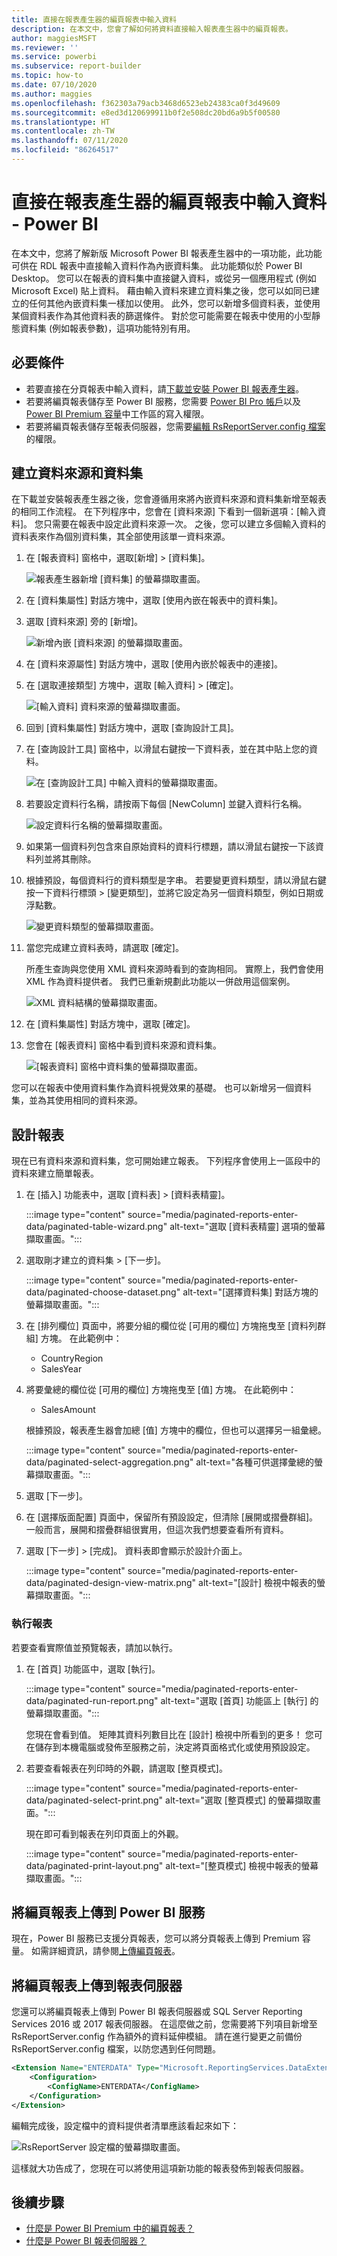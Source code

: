 ```yaml
---
title: 直接在報表產生器的編頁報表中輸入資料
description: 在本文中，您會了解如何將資料直接輸入報表產生器中的編頁報表。
author: maggiesMSFT
ms.reviewer: ''
ms.service: powerbi
ms.subservice: report-builder
ms.topic: how-to
ms.date: 07/10/2020
ms.author: maggies
ms.openlocfilehash: f362303a79acb3468d6523eb24383ca0f3d49609
ms.sourcegitcommit: e8ed3d120699911b0f2e508dc20bd6a9b5f00580
ms.translationtype: HT
ms.contentlocale: zh-TW
ms.lasthandoff: 07/11/2020
ms.locfileid: "86264517"
---
```

# <a name="enter-data-directly-in-a-paginated-report-in-report-builder---power-bi"></a>直接在報表產生器的編頁報表中輸入資料 - Power BI

在本文中，您將了解新版 Microsoft Power BI 報表產生器中的一項功能，此功能可供在 RDL 報表中直接輸入資料作為內嵌資料集。  此功能類似於 Power BI Desktop。 您可以在報表的資料集中直接鍵入資料，或從另一個應用程式 (例如 Microsoft Excel) 貼上資料。 藉由輸入資料來建立資料集之後，您可以如同已建立的任何其他內嵌資料集一樣加以使用。 此外，您可以新增多個資料表，並使用某個資料表作為其他資料表的篩選條件。 對於您可能需要在報表中使用的小型靜態資料集 (例如報表參數)，這項功能特別有用。
 
## <a name="prerequisites"></a>必要條件

- 若要直接在分頁報表中輸入資料，請[下載並安裝 Power BI 報表產生器](https://aka.ms/pbireportbuilder)。 
- 若要將編頁報表儲存至 Power BI 服務，您需要 [Power BI Pro 帳戶](../fundamentals/service-self-service-signup-for-power-bi.md)以及 [Power BI Premium 容量](../admin/service-premium-what-is.md)中工作區的寫入權限。
- 若要將編頁報表儲存至報表伺服器，您需要[編輯 RsReportServer.config 檔案](#upload-the-paginated-report-to-a-report-server)的權限。

## <a name="create-a-data-source-and-dataset"></a>建立資料來源和資料集

在下載並安裝報表產生器之後，您會遵循用來將內嵌資料來源和資料集新增至報表的相同工作流程。 在下列程序中，您會在 [資料來源] 下看到一個新選項：[輸入資料]。  您只需要在報表中設定此資料來源一次。 之後，您可以建立多個輸入資料的資料表來作為個別資料集，其全部使用該單一資料來源。

1. 在 [報表資料] 窗格中，選取[新增] > [資料集]。

    ![報表產生器新增 [資料集] 的螢幕擷取畫面。](media/paginated-reports-enter-data/paginated-new-dataset.png)

1. 在 [資料集屬性] 對話方塊中，選取 [使用內嵌在報表中的資料集]。

1. 選取 [資料來源] 旁的 [新增]。

    ![新增內嵌 [資料來源] 的螢幕擷取畫面。](media/paginated-reports-enter-data/paginated-new-data-source.png)

1. 在 [資料來源屬性] 對話方塊中，選取 [使用內嵌於報表中的連接]。
2. 在 [選取連接類型] 方塊中，選取 [輸入資料] > [確定]。

    ![[輸入資料] 資料來源的螢幕擷取畫面。](media/paginated-reports-enter-data/paginated-data-source-properties-enter-data.png)

1. 回到 [資料集屬性] 對話方塊中，選取 [查詢設計工具]。
2. 在 [查詢設計工具] 窗格中，以滑鼠右鍵按一下資料表，並在其中貼上您的資料。

    ![在 [查詢設計工具] 中輸入資料的螢幕擷取畫面。](media/paginated-reports-enter-data/paginated-enter-data.png)

1. 若要設定資料行名稱，請按兩下每個 [NewColumn] 並鍵入資料行名稱。

    ![設定資料行名稱的螢幕擷取畫面。](media/paginated-reports-enter-data/paginated-column-name.png)

1. 如果第一個資料列包含來自原始資料的資料行標題，請以滑鼠右鍵按一下該資料列並將其刪除。
    
9. 根據預設，每個資料行的資料類型是字串。 若要變更資料類型，請以滑鼠右鍵按一下資料行標頭 > [變更類型]，並將它設定為另一個資料類型，例如日期或浮點數。

    ![變更資料類型的螢幕擷取畫面。](media/paginated-reports-enter-data/paginated-data-type.png)

1. 當您完成建立資料表時，請選取 [確定]。  

    所產生查詢與您使用 XML 資料來源時看到的查詢相同。 實際上，我們會使用 XML 作為資料提供者。  我們已重新規劃此功能以一併啟用這個案例。

    ![XML 資料結構的螢幕擷取畫面。](media/paginated-reports-enter-data/paginated-xml-data.png)

12. 在 [資料集屬性] 對話方塊中，選取 [確定]。

13. 您會在 [報表資料] 窗格中看到資料來源和資料集。

    ![[報表資料] 窗格中資料集的螢幕擷取畫面。](media/paginated-reports-enter-data/paginated-report-data-pane.png)

您可以在報表中使用資料集作為資料視覺效果的基礎。 也可以新增另一個資料集，並為其使用相同的資料來源。

## <a name="design-the-report"></a>設計報表

現在已有資料來源和資料集，您可開始建立報表。 下列程序會使用上一區段中的資料來建立簡單報表。

1. 在 [插入] 功能表中，選取 [資料表] > [資料表精靈]。

    :::image type="content" source="media/paginated-reports-enter-data/paginated-table-wizard.png" alt-text="選取 [資料表精靈] 選項的螢幕擷取畫面。":::

1. 選取剛才建立的資料集 > [下一步]。

    :::image type="content" source="media/paginated-reports-enter-data/paginated-choose-dataset.png" alt-text="[選擇資料集] 對話方塊的螢幕擷取畫面。":::

2.  在 [排列欄位] 頁面中，將要分組的欄位從 [可用的欄位] 方塊拖曳至 [資料列群組] 方塊。 在此範例中：

    - CountryRegion
    - SalesYear

3.  將要彙總的欄位從 [可用的欄位] 方塊拖曳至 [值] 方塊。 在此範例中：

    - SalesAmount

    根據預設，報表產生器會加總 [值] 方塊中的欄位，但也可以選擇另一組彙總。

    :::image type="content" source="media/paginated-reports-enter-data/paginated-select-aggregation.png" alt-text="各種可供選擇彙總的螢幕擷取畫面。":::
 
1. 選取 [下一步]。
4.  在 [選擇版面配置] 頁面中，保留所有預設設定，但清除 [展開或摺疊群組]。 一般而言，展開和摺疊群組很實用，但這次我們想要查看所有資料。

5.  選取 [下一步] >  [完成]。 資料表即會顯示於設計介面上。

    :::image type="content" source="media/paginated-reports-enter-data/paginated-design-view-matrix.png" alt-text="[設計] 檢視中報表的螢幕擷取畫面。":::

### <a name="run-the-report"></a>執行報表

若要查看實際值並預覽報表，請加以執行。

1. 在 [首頁] 功能區中，選取 [執行]。

    :::image type="content" source="media/paginated-reports-enter-data/paginated-run-report.png" alt-text="選取 [首頁] 功能區上 [執行] 的螢幕擷取畫面。":::

    您現在會看到值。 矩陣其資料列數目比在 [設計] 檢視中所看到的更多！  您可在儲存到本機電腦或發佈至服務之前，決定將頁面格式化或使用預設設定。

1. 若要查看報表在列印時的外觀，請選取 [整頁模式]。

    :::image type="content" source="media/paginated-reports-enter-data/paginated-select-print.png" alt-text="選取 [整頁模式] 的螢幕擷取畫面。":::

    現在即可看到報表在列印頁面上的外觀。

    :::image type="content" source="media/paginated-reports-enter-data/paginated-print-layout.png" alt-text="[整頁模式] 檢視中報表的螢幕擷取畫面。":::

## <a name="upload-the-paginated-report-to-the-power-bi-service"></a>將編頁報表上傳到 Power BI 服務

現在，Power BI 服務已支援分頁報表，您可以將分頁報表上傳到 Premium 容量。 如需詳細資訊，請參閱[上傳編頁報表](paginated-reports-save-to-power-bi-service.md)。

## <a name="upload-the-paginated-report-to-a-report-server"></a>將編頁報表上傳到報表伺服器

您還可以將編頁報表上傳到 Power BI 報表伺服器或 SQL Server Reporting Services 2016 或 2017 報表伺服器。 在這麼做之前，您需要將下列項目新增至 RsReportServer.config 作為額外的資料延伸模組。 請在進行變更之前備份 RsReportServer.config 檔案，以防您遇到任何問題。

```xml
<Extension Name="ENTERDATA" Type="Microsoft.ReportingServices.DataExtensions.XmlDPConnection,Microsoft.ReportingServices.DataExtensions">
    <Configuration>
        <ConfigName>ENTERDATA</ConfigName>
    </Configuration>
</Extension>
```

編輯完成後，設定檔中的資料提供者清單應該看起來如下：

![RsReportServer 設定檔的螢幕擷取畫面。](media/paginated-reports-enter-data/paginated-rsreportserver-config-file.png)

這樣就大功告成了，您現在可以將使用這項新功能的報表發佈到報表伺服器。

## <a name="next-steps"></a>後續步驟

- [什麼是 Power BI Premium 中的編頁報表？](paginated-reports-report-builder-power-bi.md)
- [什麼是 Power BI 報表伺服器？](../report-server/get-started.md)
